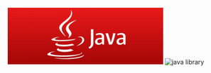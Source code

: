 
<p align="center">
  <img src="java.png" width="350" title="hover text">
  <img src="your_relative_path_here_number_2_large_name" width="350" alt="java library">
</p>